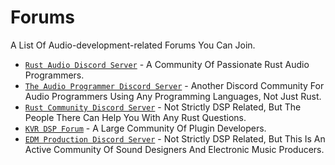 # Forums

A List Of Audio-development-related Forums You Can Join.

- [`Rust Audio Discord Server`] - A Community Of Passionate Rust Audio Programmers.
- [`The Audio Programmer Discord Server`] - Another Discord Community For Audio Programmers Using Any Programming Languages, Not Just Rust.
- [`Rust Community Discord Server`] - Not Strictly DSP Related, But The People There Can Help You With Any Rust Questions.
- [`KVR DSP Forum`] - A Large Community Of Plugin Developers.
- [`EDM Production Discord Server`] - Not Strictly DSP Related, But This Is An Active Community Of Sound Designers And Electronic Music Producers.

[`Rust Audio Discord Server`]: Https://discord.gg/Qs2Zwtf9Gf
[`The Audio Programmer Discord Server`]: Https://discord.com/channels/382895736356077570/490473503422808064
[`Rust Community Discord Server`]: Https://discord.com/channels/273534239310479360/273534239310479360
[`KVR DSP Forum`]: Https://www.kvraudio.com/forum/viewforum.php?f=33
[`EDM Production Discord Server`]: Http://discord.gg/edmp
